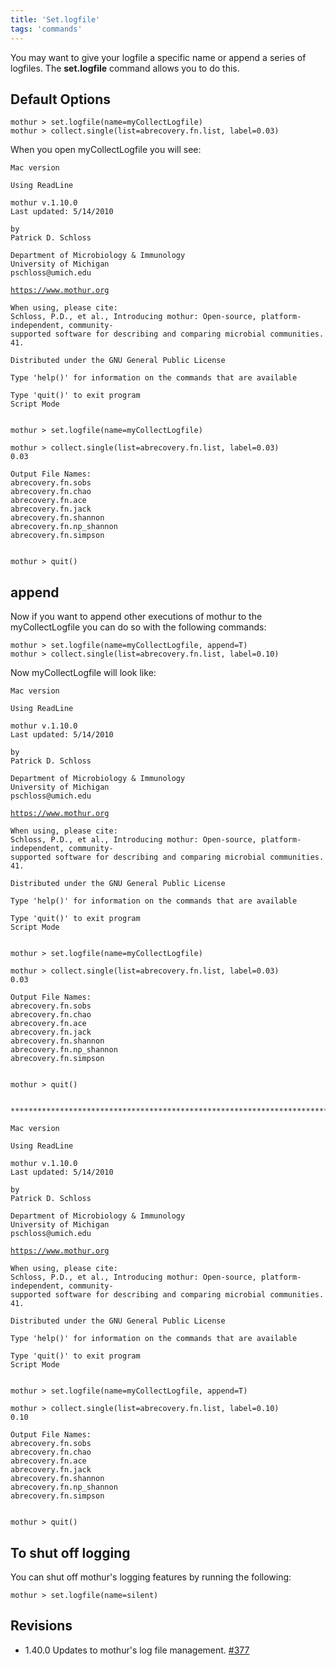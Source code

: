 ```yaml
---
title: 'Set.logfile'
tags: 'commands'
---
```

You may want to give your logfile a specific name or append a series of
logfiles. The **set.logfile** command allows you to do this.

## Default Options

    mothur > set.logfile(name=myCollectLogfile)
    mothur > collect.single(list=abrecovery.fn.list, label=0.03)

When you open myCollectLogfile you will see:

    Mac version

    Using ReadLine

    mothur v.1.10.0
    Last updated: 5/14/2010

    by
    Patrick D. Schloss

    Department of Microbiology & Immunology
    University of Michigan
    pschloss@umich.edu
[`https://www.mothur.org`](https://www.mothur.org)

    When using, please cite:
    Schloss, P.D., et al., Introducing mothur: Open-source, platform-independent, community-supported software for describing and comparing microbial communities. Appl Environ Microbiol, 2009. 75(23):7537-41.

    Distributed under the GNU General Public License

    Type 'help()' for information on the commands that are available

    Type 'quit()' to exit program
    Script Mode


    mothur > set.logfile(name=myCollectLogfile)

    mothur > collect.single(list=abrecovery.fn.list, label=0.03)
    0.03

    Output File Names: 
    abrecovery.fn.sobs
    abrecovery.fn.chao
    abrecovery.fn.ace
    abrecovery.fn.jack
    abrecovery.fn.shannon
    abrecovery.fn.np_shannon
    abrecovery.fn.simpson


    mothur > quit()

## append

Now if you want to append other executions of mothur to the
myCollectLogfile you can do so with the following commands:

    mothur > set.logfile(name=myCollectLogfile, append=T)
    mothur > collect.single(list=abrecovery.fn.list, label=0.10)

Now myCollectLogfile will look like:

    Mac version

    Using ReadLine

    mothur v.1.10.0
    Last updated: 5/14/2010

    by
    Patrick D. Schloss

    Department of Microbiology & Immunology
    University of Michigan
    pschloss@umich.edu
[`https://www.mothur.org`](https://www.mothur.org)

    When using, please cite:
    Schloss, P.D., et al., Introducing mothur: Open-source, platform-independent, community-supported software for describing and comparing microbial communities. Appl Environ Microbiol, 2009. 75(23):7537-41.

    Distributed under the GNU General Public License

    Type 'help()' for information on the commands that are available

    Type 'quit()' to exit program
    Script Mode


    mothur > set.logfile(name=myCollectLogfile)
     
    mothur > collect.single(list=abrecovery.fn.list, label=0.03)
    0.03

    Output File Names: 
    abrecovery.fn.sobs
    abrecovery.fn.chao
    abrecovery.fn.ace
    abrecovery.fn.jack
    abrecovery.fn.shannon
    abrecovery.fn.np_shannon
    abrecovery.fn.simpson


    mothur > quit()


    *********************************************************************************

    Mac version

    Using ReadLine

    mothur v.1.10.0
    Last updated: 5/14/2010

    by
    Patrick D. Schloss

    Department of Microbiology & Immunology
    University of Michigan
    pschloss@umich.edu
[`https://www.mothur.org`](https://www.mothur.org)

    When using, please cite:
    Schloss, P.D., et al., Introducing mothur: Open-source, platform-independent, community-supported software for describing and comparing microbial communities. Appl Environ Microbiol, 2009. 75(23):7537-41.

    Distributed under the GNU General Public License

    Type 'help()' for information on the commands that are available

    Type 'quit()' to exit program
    Script Mode


    mothur > set.logfile(name=myCollectLogfile, append=T)
     
    mothur > collect.single(list=abrecovery.fn.list, label=0.10)
    0.10

    Output File Names: 
    abrecovery.fn.sobs
    abrecovery.fn.chao
    abrecovery.fn.ace
    abrecovery.fn.jack
    abrecovery.fn.shannon
    abrecovery.fn.np_shannon
    abrecovery.fn.simpson


    mothur > quit()

## To shut off logging

You can shut off mothur\'s logging features by running the following:

    mothur > set.logfile(name=silent)

## Revisions

-   1.40.0 Updates to mothur\'s log file management.
    [\#377](https://github.com/mothur/mothur/issues/377)


